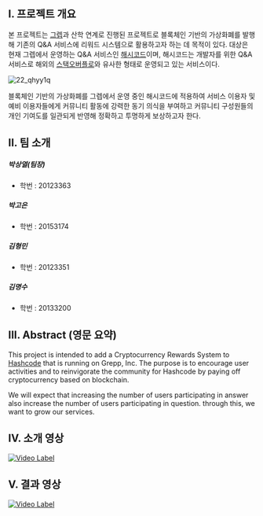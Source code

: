 ## I. 프로젝트 개요

   본 프로젝트는 [그렙](http://grepp.co)과 산학 연계로 진행된 프로젝트로 블록체인 기반의 가상화폐를 발행해 기존의 Q&A 서비스에 리워드 시스템으로 활용하고자 하는 데 목적이 있다. 대상은 현재 그렙에서 운영하는 Q&A 서비스인 [해시코드](http://hashcode.co.kr)이며, 해시코드는 개발자를 위한 Q&A 서비스로 해외의 [스택오버플로](stackoverflow.com)와 유사한 형태로 운영되고 있는 서비스이다.

   ![22_qhyy1q](https://user-images.githubusercontent.com/5638111/40787858-945efc56-6529-11e8-9830-8642f8dcb1cb.png)

   블록체인 기반의 가상화폐를 그렙에서 운영 중인 해시코드에 적용하여 서비스 이용자 및 예비 이용자들에게 커뮤니티 활동에 강력한 동기 의식을 부여하고 커뮤니티 구성원들의 개인 기여도를 일관되게 반영해 정확하고 투명하게 보상하고자 한다.

## II. 팀 소개

##### 박상열(팀장)

- 학번 : 20123363

##### 박고은

- 학번 : 20153174

##### 김형민

- 학번 : 20123351

##### 김명수

- 학번 : 20133200

## III. Abstract (영문 요약)

  This project is intended to add a Cryptocurrency Rewards System to [Hashcode](http://hashcode.co.kr/) that is running on Grepp, Inc. The purpose is to encourage user activities and to reinvigorate the community for Hashcode by paying off cryptocurrency based on blockchain.

  We will expect that increasing the number of users participating in answer also increase the number of users participating in question. through this,  we want to grow our services.

## IV. 소개 영상

[![Video Label](http://img.youtube.com/vi/n3-OE7fEXB8/0.jpg)](https://youtu.be/n3-OE7fEXB8?t=0s)

## V.  결과 영상

[![Video Label](http://img.youtube.com/vi/ufp8mickueA/0.jpg)](https://youtu.be/ufp8mickueA?t=0s)
